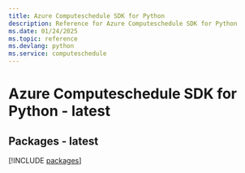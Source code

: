 ```yaml
---
title: Azure Computeschedule SDK for Python
description: Reference for Azure Computeschedule SDK for Python
ms.date: 01/24/2025
ms.topic: reference
ms.devlang: python
ms.service: computeschedule
---
```

# Azure Computeschedule SDK for Python - latest
## Packages - latest
[!INCLUDE [packages](computeschedule-index.md)]